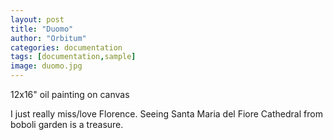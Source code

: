 ```yaml
---
layout: post
title: "Duomo"
author: "Orbitum"
categories: documentation
tags: [documentation,sample]
image: duomo.jpg
---
```

12x16" oil painting on canvas

I just really miss/love Florence. Seeing Santa Maria del Fiore Cathedral from boboli garden is a treasure. 
